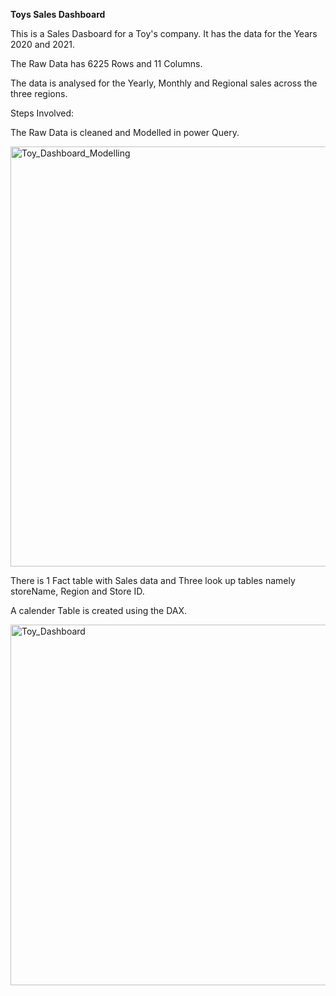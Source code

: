 **Toys Sales Dashboard**

This is a Sales Dasboard for a Toy's company. It has the data for the Years 2020 and 2021. 

The Raw Data has 6225 Rows and 11 Columns.

The data is analysed for the Yearly, Monthly and Regional sales across the three regions.

Steps Involved:

The Raw Data is cleaned and Modelled in power Query.

<img width="672" alt="Toy_Dashboard_Modelling" src="https://github.com/DG0110/Toys-Dashboard/assets/112652526/c6ebd358-3554-4a80-a436-0763f6e27e83">

There is 1 Fact table with Sales data and Three look up tables namely storeName, Region and Store ID.

A calender Table is created using the DAX.

<img width="577" alt="Toy_Dashboard" src="https://github.com/DG0110/Toys-Dashboard/assets/112652526/3c24ca59-e3bb-4cd5-b7d7-c7346050a1e1">

